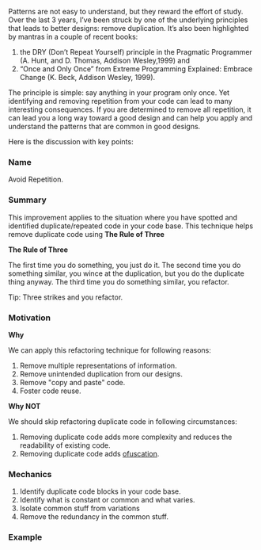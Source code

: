Patterns are not easy to understand, but they reward the effort of study. Over the last 3 years, I’ve been struck by one of the underlying principles that leads to
better designs: remove duplication. It’s also been highlighted by mantras in a couple of recent books: 

  1. the DRY (Don’t Repeat Yourself) principle in the Pragmatic Programmer (A. Hunt, and D. Thomas, Addison Wesley,1999) and 
  2. “Once and Only Once” from Extreme Programming Explained: Embrace Change (K. Beck, Addison Wesley, 1999).
  
The principle is simple: say anything in your program only once. Yet identifying and removing repetition from your code can lead to many interesting consequences. 
If you are determined to remove all repetition, it can lead you a long way toward a good design and can help you
apply and understand the patterns that are common in good designs.

Here is the discussion with key points:

### Name
Avoid Repetition.

### Summary
This improvement applies to the situation where you have spotted and identified duplicate/repeated code in your code base. This technique helps remove duplicate code using **The Rule of Three**


**The Rule of Three**

The first time you do something, you just do it. The second time you do something similar, you wince at the duplication, but you do the duplicate thing
anyway. The third time you do something similar, you refactor.

Tip: Three strikes and you refactor.

### Motivation

**Why**

We can apply this refactoring technique for following reasons:
 1. Remove multiple representations of information.
 2. Remove unintended duplication from our designs.
 3. Remove "copy and paste" code.
 4. Foster code reuse.

**Why NOT**

We should skip refactoring duplicate code in following circumstances:
 1. Removing duplicate code adds more complexity and reduces the readability of existing code.
 2. Removing duplicate code adds [ofuscation](https://en.wikipedia.org/wiki/Obfuscation).
 
### Mechanics

 1. Identify duplicate code blocks in your code base.
 2. Identify what is constant or common and what varies.
 3. Isolate common stuff from variations
 4. Remove the redundancy in the common stuff.
 
### Example
 
 
